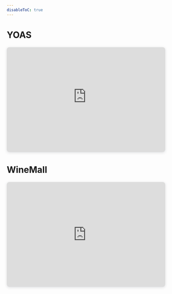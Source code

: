 ```yaml
---
disableToC: true
---
```


# YOAS




<div style="position: relative; width: 100%; height: 0; padding-top: 56.2500%;
  padding-bottom: 48px; box-shadow: 0 2px 8px 0 rgba(63,69,81,0.16); margin-top: 1.6em; margin-bottom: 0.9em; overflow: hidden;
  border-radius: 8px; will-change: transform;">
  <embed id="pdfPlayer" style="position: absolute; width: 100%; height: 100%; top: 0; left: 0; border: none; padding: 0;margin: 0;" src="https://logseq.oss-cn-chengdu.aliyuncs.com/noteImg/yoas1.pdf#toolbar=0&navpanes=0&scrollbar=0" type="application/pdf" width="100%" height="200%" > 
</div>


# WineMall

<div style="position: relative; width: 100%; height: 0; padding-top: 56.2500%;
 padding-bottom: 48px; box-shadow: 0 2px 8px 0 rgba(63,69,81,0.16); margin-top: 1.6em; margin-bottom: 0.9em; overflow: hidden;
 border-radius: 8px; will-change: transform;">
  <iframe loading="lazy" style="position: absolute; width: 100%; height: 100%; top: 0; left: 0; border: none; padding: 0;margin: 0;"
    src="https:&#x2F;&#x2F;www.canva.cn&#x2F;design&#x2F;DAEmnDLQkiQ&#x2F;view?embed" allowfullscreen="allowfullscreen" allow="fullscreen">
  </iframe>
</div>